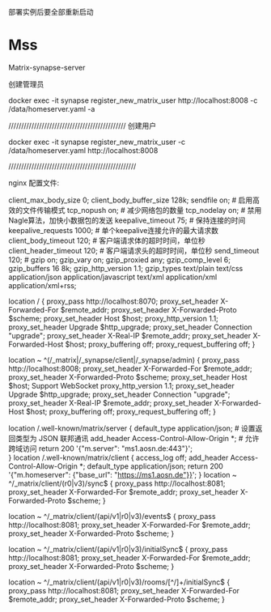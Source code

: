 部署实例后要全部重新启动



# Mss
Matrix-synapse-server

创建管理员

docker exec -it synapse register_new_matrix_user http://localhost:8008 -c /data/homeserver.yaml -a

//////////////////////////////////////////////
创建用户

docker exec -it synapse register_new_matrix_user -c /data/homeserver.yaml http://localhost:8008

//////////////////////////////////////////////////

nginx 配置文件:


client_max_body_size 0;
client_body_buffer_size  128k;
sendfile        on;  # 启用高效的文件传输模式
tcp_nopush      on;  # 减少网络包的数量
tcp_nodelay     on;  # 禁用Nagle算法，加快小数据包的发送
keepalive_timeout  75;  # 保持连接的时间
keepalive_requests 1000;  # 单个keepalive连接允许的最大请求数
client_body_timeout   120;  # 客户端请求体的超时时间，单位秒
client_header_timeout 120;  # 客户端请求头的超时时间，单位秒
send_timeout          120;  #
    gzip  on;
    gzip_vary on;
    gzip_proxied any;
    gzip_comp_level 6;
    gzip_buffers 16 8k;
    gzip_http_version 1.1;
    gzip_types text/plain text/css application/json application/javascript text/xml application/xml application/xml+rss;

location  / {
       proxy_pass http://localhost:8070;
       proxy_set_header X-Forwarded-For $remote_addr;
       proxy_set_header X-Forwarded-Proto $scheme;
       proxy_set_header Host $host;
       proxy_http_version 1.1;
       proxy_set_header Upgrade $http_upgrade;
       proxy_set_header Connection "upgrade";
       proxy_set_header X-Real-IP $remote_addr;
       proxy_set_header X-Forwarded-Host $host;
       proxy_buffering off;
       proxy_request_buffering off;
        }

location ~ ^(/_matrix|/_synapse/client|/_synapse/admin)  {
       proxy_pass http://localhost:8008;
       proxy_set_header X-Forwarded-For $remote_addr;
       proxy_set_header X-Forwarded-Proto $scheme;
       proxy_set_header Host $host;
       Support WebSocket
       proxy_http_version 1.1;
       proxy_set_header Upgrade $http_upgrade;
       proxy_set_header Connection "upgrade";
       proxy_set_header X-Real-IP $remote_addr;
       proxy_set_header X-Forwarded-Host $host;
       proxy_buffering off;
       proxy_request_buffering off;
}
      
location /.well-known/matrix/server {
       default_type application/json;  # 设置返回类型为 JSON   联邦通讯
       add_header Access-Control-Allow-Origin *;  # 允许跨域访问
       return 200 '{"m.server": "ms1.aosn.de:443"}';  
}
location /.well-known/matrix/client {
      access_log off;
      add_header Access-Control-Allow-Origin *;
      default_type application/json;
      return 200 '{"m.homeserver": {"base_url": "https://ms1.aosn.de"}}';
}
location ~ ^/_matrix/client/(r0|v3)/sync$ {
      proxy_pass http://localhost:8081;
      proxy_set_header X-Forwarded-For $remote_addr;
      proxy_set_header X-Forwarded-Proto $scheme;
}

location ~ ^/_matrix/client/(api/v1|r0|v3)/events$ {
      proxy_pass http://localhost:8081;
      proxy_set_header X-Forwarded-For $remote_addr;
      proxy_set_header X-Forwarded-Proto $scheme;
}

location ~ ^/_matrix/client/(api/v1|r0|v3)/initialSync$ {
      proxy_pass http://localhost:8081;
      proxy_set_header X-Forwarded-For $remote_addr;
      proxy_set_header X-Forwarded-Proto $scheme;
}

location ~ ^/_matrix/client/(api/v1|r0|v3)/rooms/[^/]+/initialSync$ {
      proxy_pass http://localhost:8081;
      proxy_set_header X-Forwarded-For $remote_addr;
      proxy_set_header X-Forwarded-Proto $scheme;
}


